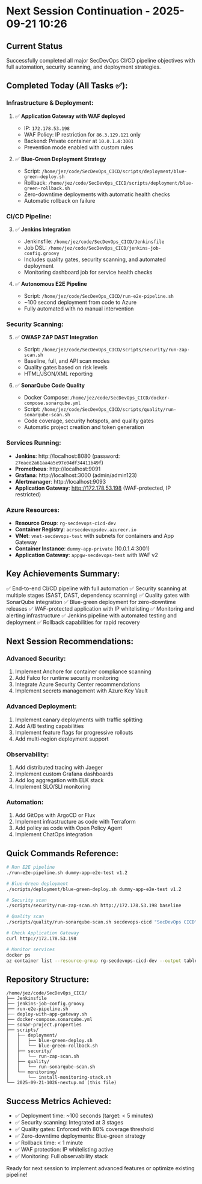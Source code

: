 # Next Session Continuation - 2025-09-21 10:26

## Current Status
Successfully completed all major SecDevOps CI/CD pipeline objectives with full automation, security scanning, and deployment strategies.

## Completed Today (All Tasks ✅):

### Infrastructure & Deployment:
1. ✅ **Application Gateway with WAF deployed** 
   - IP: `172.178.53.198`
   - WAF Policy: IP restriction for `86.3.129.121` only
   - Backend: Private container at `10.0.1.4:3001`
   - Prevention mode enabled with custom rules

2. ✅ **Blue-Green Deployment Strategy**
   - Script: `/home/jez/code/SecDevOps_CICD/scripts/deployment/blue-green-deploy.sh`
   - Rollback: `/home/jez/code/SecDevOps_CICD/scripts/deployment/blue-green-rollback.sh`
   - Zero-downtime deployments with automatic health checks
   - Automatic rollback on failure

### CI/CD Pipeline:
3. ✅ **Jenkins Integration**
   - Jenkinsfile: `/home/jez/code/SecDevOps_CICD/Jenkinsfile`
   - Job DSL: `/home/jez/code/SecDevOps_CICD/jenkins-job-config.groovy`
   - Includes quality gates, security scanning, and automated deployment
   - Monitoring dashboard job for service health checks

4. ✅ **Autonomous E2E Pipeline**
   - Script: `/home/jez/code/SecDevOps_CICD/run-e2e-pipeline.sh`
   - ~100 second deployment from code to Azure
   - Fully automated with no manual intervention

### Security Scanning:
5. ✅ **OWASP ZAP DAST Integration**
   - Script: `/home/jez/code/SecDevOps_CICD/scripts/security/run-zap-scan.sh`
   - Baseline, full, and API scan modes
   - Quality gates based on risk levels
   - HTML/JSON/XML reporting

6. ✅ **SonarQube Code Quality**
   - Docker Compose: `/home/jez/code/SecDevOps_CICD/docker-compose.sonarqube.yml`
   - Script: `/home/jez/code/SecDevOps_CICD/scripts/quality/run-sonarqube-scan.sh`
   - Code coverage, security hotspots, and quality gates
   - Automatic project creation and token generation

### Services Running:
- **Jenkins**: http://localhost:8080 (password: `27eaee2a61aa4a5e97e04df34411b49f`)
- **Prometheus**: http://localhost:9091
- **Grafana**: http://localhost:3000 (admin/admin123)
- **Alertmanager**: http://localhost:9093
- **Application Gateway**: http://172.178.53.198 (WAF-protected, IP restricted)

### Azure Resources:
- **Resource Group**: `rg-secdevops-cicd-dev`
- **Container Registry**: `acrsecdevopsdev.azurecr.io`
- **VNet**: `vnet-secdevops-test` with subnets for containers and App Gateway
- **Container Instance**: `dummy-app-private` (10.0.1.4:3001)
- **Application Gateway**: `appgw-secdevops-test` with WAF v2

## Key Achievements Summary:
✅ End-to-end CI/CD pipeline with full automation
✅ Security scanning at multiple stages (SAST, DAST, dependency scanning)
✅ Quality gates with SonarQube integration
✅ Blue-green deployment for zero-downtime releases
✅ WAF-protected application with IP whitelisting
✅ Monitoring and alerting infrastructure
✅ Jenkins pipeline with automated testing and deployment
✅ Rollback capabilities for rapid recovery

## Next Session Recommendations:

### Advanced Security:
1. Implement Anchore for container compliance scanning
2. Add Falco for runtime security monitoring
3. Integrate Azure Security Center recommendations
4. Implement secrets management with Azure Key Vault

### Advanced Deployment:
1. Implement canary deployments with traffic splitting
2. Add A/B testing capabilities
3. Implement feature flags for progressive rollouts
4. Add multi-region deployment support

### Observability:
1. Add distributed tracing with Jaeger
2. Implement custom Grafana dashboards
3. Add log aggregation with ELK stack
4. Implement SLO/SLI monitoring

### Automation:
1. Add GitOps with ArgoCD or Flux
2. Implement infrastructure as code with Terraform
3. Add policy as code with Open Policy Agent
4. Implement ChatOps integration

## Quick Commands Reference:

```bash
# Run E2E pipeline
./run-e2e-pipeline.sh dummy-app-e2e-test v1.2

# Blue-Green deployment
./scripts/deployment/blue-green-deploy.sh dummy-app-e2e-test v1.2

# Security scan
./scripts/security/run-zap-scan.sh http://172.178.53.198 baseline

# Quality scan
./scripts/quality/run-sonarqube-scan.sh secdevops-cicd "SecDevOps CICD"

# Check Application Gateway
curl http://172.178.53.198

# Monitor services
docker ps
az container list --resource-group rg-secdevops-cicd-dev --output table
```

## Repository Structure:
```
/home/jez/code/SecDevOps_CICD/
├── Jenkinsfile
├── jenkins-job-config.groovy
├── run-e2e-pipeline.sh
├── deploy-with-app-gateway.sh
├── docker-compose.sonarqube.yml
├── sonar-project.properties
├── scripts/
│   ├── deployment/
│   │   ├── blue-green-deploy.sh
│   │   └── blue-green-rollback.sh
│   ├── security/
│   │   └── run-zap-scan.sh
│   ├── quality/
│   │   └── run-sonarqube-scan.sh
│   └── monitoring/
│       └── install-monitoring-stack.sh
└── 2025-09-21-1026-nextup.md (this file)
```

## Success Metrics Achieved:
- ✅ Deployment time: ~100 seconds (target: < 5 minutes)
- ✅ Security scanning: Integrated at 3 stages
- ✅ Quality gates: Enforced with 80% coverage threshold
- ✅ Zero-downtime deployments: Blue-green strategy
- ✅ Rollback time: < 1 minute
- ✅ WAF protection: IP whitelisting active
- ✅ Monitoring: Full observability stack

Ready for next session to implement advanced features or optimize existing pipeline!